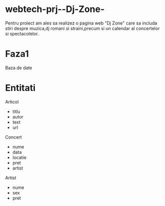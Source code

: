 # webtech-prj--Dj-Zone-
Pentru proiect am ales sa realizez o pagina web "Dj Zone" care sa includa stiri despre muzica,dj romani si straini,precum si un calendar al concertelor si spectacolelor. 

# Faza1 
Baza de date

# Entitati

Articol
* titlu
* autor
* text 
* url

Concert
* nume
* data
* locatie
* pret
* artist

Artist
* nume
* sex
* pret
